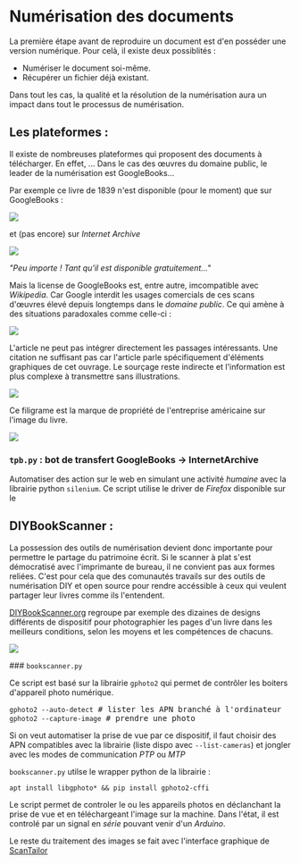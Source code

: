 <div style="page-break-after: always;"></div>

# Numérisation des documents

La première étape avant de reproduire un document est d'en posséder une version numérique. Pour celà, il existe deux possiblités :

* Numériser le document soi-même.
* Récupérer un fichier déjà existant.

Dans tout les cas, la qualité et la résolution de la numérisation aura un impact dans tout le processus de numérisation.

## Les plateformes :

Il existe de nombreuses plateformes qui proposent des documents à télécharger. En effet, ...
Dans le cas des œuvres du domaine public, le leader de la numérisation est GoogleBooks...

Par exemple ce livre de 1839 n'est disponible (pour le moment) que sur GoogleBooks :

![](Book/industrie_francaise.png)

et (pas encore) sur *Internet Archive*

![](Book/internetarchive_not_found.png)

*"Peu importe ! Tant qu'il est disponible gratuitement..."*

Mais la license de GoogleBooks est, entre autre, imcompatible avec *Wikipedia*. Car Google interdit les usages comercials de ces scans d'œuvres élevé depuis longtemps dans le *domaine public*. Ce qui amène à des situations paradoxales comme celle-ci :

![](Book/wiki_Irony_punctuation.png)

<div style="page-break-after: always;"></div>
<div class="margin"></div>

L'article ne peut pas intégrer directement les passages intéressants. Une citation ne suffisant pas car l'article parle spécifiquement d'éléments graphiques de cet ouvrage. Le sourçage reste indirecte et l'information est plus complexe à transmettre sans illustrations.

![](Book/googlebooks_watermark.png)

Ce filigrame est la marque de propriété de l'entreprise américaine sur l'image du livre.

![](Book/googlebooks_contract.png)

<div style="page-break-after: always;"></div>
<div class="margin"></div>

### `tpb.py` : bot de transfert GoogleBooks -> InternetArchive

Automatiser des action sur le web en simulant une activité *humaine* avec la librairie python `silenium`. Ce script utilise le driver de *Firefox* disponible sur le []()

<div style="page-break-after: always;"></div>
<div class="margin"></div>

## DIYBookScanner :

La possession des outils de numérisation devient donc importante pour permettre le partage du patrimoine écrit. Si le scanner à plat s'est démocratisé avec l'imprimante de bureau, il ne convient pas aux formes reliées. C'est pour cela que des comunautés travails sur des outils de numérisation DIY et open source pour rendre accéssible à ceux qui veulent partager leur livres comme ils l'entendent.

[DIYBookScanner.org](http://diybookscanner.org/) regroupe par exemple des dizaines de designs différents de dispositif pour photographier les pages d'un livre dans les meilleurs conditions, selon les moyens et les compétences de chacuns.

![](Book/diy_book_scanner_schema.png)

<div style="page-break-after: always;"></div>
<div class="margin"></div>

### `bookscanner.py`

Ce script est basé sur la librairie `gphoto2` qui permet de contrôler les boiters d'appareil photo numérique.
<pre>
<code>gphoto2 --auto-detect</code> # lister les APN branché à l'ordinateur
<code>gphoto2 --capture-image</code> # prendre une photo
</pre>
Si on veut automatiser la prise de vue par ce dispositif, il faut choisir des APN compatibles avec la librairie (liste dispo avec `--list-cameras`) et jongler avec les modes de communication *PTP* ou *MTP*

`bookscanner.py` utilse le wrapper python de la librairie :
```
apt install libgphoto* && pip install gphoto2-cffi
```

Le script permet de controler le ou les appareils photos en déclanchant la prise de vue et en téléchargeant l'image sur la machine. Dans l'état, il est controlé par un signal en *série* pouvant venir d'un *Arduino*.

Le reste du traitement des images se fait avec l'interface graphique de [ScanTailor](http://scantailor.org)

